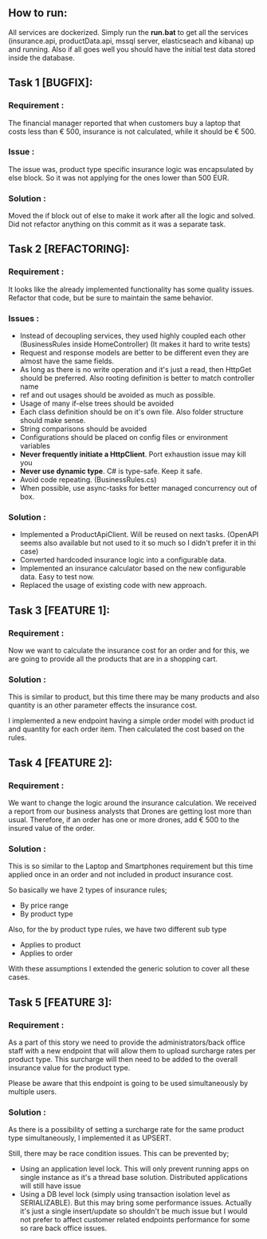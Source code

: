 ## How to run:

All services are dockerized. Simply run the **run.bat** to get all the services (insurance.api, productData.api, mssql server, elasticseach and kibana) up and running. Also if all goes well you should have the initial test data stored inside the database.

## Task 1 [BUGFIX]:

### Requirement : 

The financial manager reported that when customers buy a laptop that costs less than € 500, insurance is not calculated, while it should be € 500.


### Issue :

The issue was, product type specific insurance logic was encapsulated by else block. So it was not applying for the ones lower than 500 EUR.


### Solution :

Moved the if block out of else to make it work after all the logic and solved. Did not refactor anything on this commit as it was a separate task.

## Task 2 [REFACTORING]:

### Requirement : 

It looks like the already implemented functionality has some quality issues. Refactor that code, but be sure to maintain the same behavior.

### Issues :

- Instead of decoupling services, they used highly coupled each other (BusinessRules inside HomeController) (It makes it hard to write tests)
- Request and response models are better to be different even they are almost have the same fields.
- As long as there is no write operation and it's just a read, then HttpGet should be preferred. Also rooting definition is better to match controller name
- ref and out usages should be avoided as much as possible.
- Usage of many if-else trees should be avoided
- Each class definition should be on it's own file. Also folder structure should make sense. 
- String comparisons should be avoided
- Configurations should be placed on config files or environment variables
- **Never frequently initiate a HttpClient**. Port exhaustion issue may kill you
- **Never use dynamic type**. C# is type-safe. Keep it safe.
- Avoid code repeating. (BusinessRules.cs)
- When possible, use async-tasks for better managed concurrency out of box.

### Solution :

- Implemented a ProductApiClient. Will be reused on next tasks. (OpenAPI seems also available but not used to it so much so I didn't prefer it in thi case)
- Converted hardcoded insurance logic into a configurable data.
- Implemented an insurance calculator based on the new configurable data. Easy to test now. 
- Replaced the usage of existing code with new approach.

## Task 3 [FEATURE 1]:

### Requirement : 

Now we want to calculate the insurance cost for an order and for this, we are going to provide all the products that are in a shopping cart.

### Solution :

This is similar to product, but this time there may be many products and also quantity is an other parameter effects the insurance cost.

I implemented a new endpoint having a simple order model with product id and quantity for each order item. Then calculated the cost based on the rules.

## Task 4 [FEATURE 2]:

### Requirement : 

We want to change the logic around the insurance calculation. We received a report from our business analysts that Drones are getting lost more than usual. Therefore, if an order has one or more drones, add € 500 to the insured value of the order.

### Solution :

This is so similar to the Laptop and Smartphones requirement but this time applied once in an order and not included in product insurance cost. 

So basically we have 2 types of insurance rules;
- By price range
- By product type

Also, for the by product type rules, we have two different sub type
- Applies to product
- Applies to order

With these assumptions I extended the generic solution to cover all these cases.  

## Task 5 [FEATURE 3]:

### Requirement : 

As a part of this story we need to provide the administrators/back office staff with a new endpoint that will allow them to upload surcharge rates per product type. This surcharge will then need to be added to the overall insurance value for the product type.

Please be aware that this endpoint is going to be used simultaneously by multiple users.

### Solution :

As there is a possibility of setting a surcharge rate for the same product type simultaneously, I implemented it as UPSERT.

Still, there may be race condition issues. This can be prevented by;

- Using an application level lock. This will only prevent running apps on single instance as it's a thread base solution. Distributed applications will still have issue
- Using a DB level lock (simply using transaction isolation level as SERIALIZABLE). But this may bring some performance issues. Actually it's just a single insert/update so shouldn't be much issue but I would not prefer to affect customer related endpoints performance for some so rare back office issues.

   